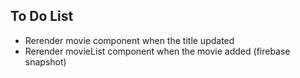 ## To Do List

-   Rerender movie component when the title updated
-   Rerender movieList component when the movie added (firebase snapshot)
